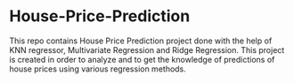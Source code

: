 # House-Price-Prediction
This repo contains House Price Prediction project done with the help of KNN regressor, Multivariate Regression and Ridge Regression. This project is created in order to analyze and to get the knowledge of predictions of house prices using various regression methods. 
